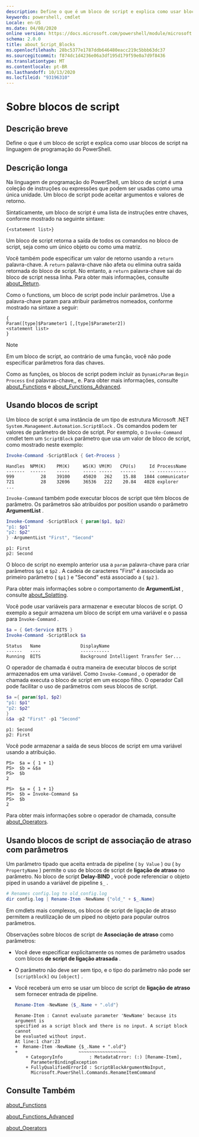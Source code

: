 ```yaml
---
description: Define o que é um bloco de script e explica como usar blocos de script na linguagem de programação do PowerShell.
keywords: powershell, cmdlet
Locale: en-US
ms.date: 04/08/2020
online version: https://docs.microsoft.com/powershell/module/microsoft.powershell.core/about/about_script_blocks?view=powershell-7.1&WT.mc_id=ps-gethelp
schema: 2.0.0
title: about_Script_Blocks
ms.openlocfilehash: 28bc5377e1787ddb646480eacc219c5bbb63dc37
ms.sourcegitcommit: f874dc1d4236e06a3df195d179f59e0a7d9f8436
ms.translationtype: MT
ms.contentlocale: pt-BR
ms.lasthandoff: 10/13/2020
ms.locfileid: "93196310"
---
```

# <a name="about-script-blocks"></a>Sobre blocos de script

## <a name="short-description"></a>Descrição breve

Define o que é um bloco de script e explica como usar blocos de script na linguagem de programação do PowerShell.

## <a name="long-description"></a>Descrição longa

Na linguagem de programação do PowerShell, um bloco de script é uma coleção de instruções ou expressões que podem ser usadas como uma única unidade.
Um bloco de script pode aceitar argumentos e valores de retorno.

Sintaticamente, um bloco de script é uma lista de instruções entre chaves, conforme mostrado na seguinte sintaxe:

```
{<statement list>}
```

Um bloco de script retorna a saída de todos os comandos no bloco de script, seja como um único objeto ou como uma matriz.

Você também pode especificar um valor de retorno usando a `return` palavra-chave. A `return` palavra-chave não afeta ou elimina outra saída retornada do bloco de script. No entanto, a `return` palavra-chave sai do bloco de script nessa linha. Para obter mais informações, consulte [about_Return](about_Return.md).

Como o functions, um bloco de script pode incluir parâmetros. Use a palavra-chave param para atribuir parâmetros nomeados, conforme mostrado na sintaxe a seguir:

```
{
Param([type]$Parameter1 [,[type]$Parameter2])
<statement list>
}
```

> [!NOTE]
> Em um bloco de script, ao contrário de uma função, você não pode especificar parâmetros fora das chaves.

Como as funções, os blocos de script podem incluir as `DynamicParam` `Begin` `Process` `End` palavras-chave,, e. Para obter mais informações, consulte [about_Functions](about_Functions.md) e [about_Functions_Advanced](about_Functions_Advanced.md).

## <a name="using-script-blocks"></a>Usando blocos de script

Um bloco de script é uma instância de um tipo de estrutura Microsoft .NET `System.Management.Automation.ScriptBlock` . Os comandos podem ter valores de parâmetro de bloco de script. Por exemplo, o `Invoke-Command` cmdlet tem um `ScriptBlock` parâmetro que usa um valor de bloco de script, como mostrado neste exemplo:

```powershell
Invoke-Command -ScriptBlock { Get-Process }
```

```Output
Handles  NPM(K)    PM(K)     WS(K) VM(M)   CPU(s)     Id ProcessName
-------  ------    -----     ----- -----   ------     -- -----------
999          28    39100     45020   262    15.88   1844 communicator
721          28    32696     36536   222    20.84   4028 explorer
...
```

`Invoke-Command` também pode executar blocos de script que têm blocos de parâmetro.
Os parâmetros são atribuídos por position usando o parâmetro **ArgumentList** .

```powershell
Invoke-Command -ScriptBlock { param($p1, $p2)
"p1: $p1"
"p2: $p2"
} -ArgumentList "First", "Second"
```

```Output
p1: First
p2: Second
```

O bloco de script no exemplo anterior usa a `param` palavra-chave para criar parâmetros `$p1` e `$p2` . A cadeia de caracteres "First" é associada ao primeiro parâmetro ( `$p1` ) e "Second" está associado a ( `$p2` ).

Para obter mais informações sobre o comportamento de **ArgumentList** , consulte [about_Splatting](about_Splatting.md#splatting-with-arrays).

Você pode usar variáveis para armazenar e executar blocos de script. O exemplo a seguir armazena um bloco de script em uma variável e o passa para `Invoke-Command` .

```powershell
$a = { Get-Service BITS }
Invoke-Command -ScriptBlock $a
```

```Output
Status   Name               DisplayName
------   ----               -----------
Running  BITS               Background Intelligent Transfer Ser...
```

O operador de chamada é outra maneira de executar blocos de script armazenados em uma variável.
Como `Invoke-Command` , o operador de chamada executa o bloco de script em um escopo filho. O operador Call pode facilitar o uso de parâmetros com seus blocos de script.

```powershell
$a ={ param($p1, $p2)
"p1: $p1"
"p2: $p2"
}
&$a -p2 "First" -p1 "Second"
```

```Output
p1: Second
p2: First
```

Você pode armazenar a saída de seus blocos de script em uma variável usando a atribuição.

```
PS>  $a = { 1 + 1}
PS>  $b = &$a
PS>  $b
2
```

```
PS>  $a = { 1 + 1}
PS>  $b = Invoke-Command $a
PS>  $b
2
```

Para obter mais informações sobre o operador de chamada, consulte [about_Operators](about_Operators.md).

## <a name="using-delay-bind-script-blocks-with-parameters"></a>Usando blocos de script de associação de atraso com parâmetros

Um parâmetro tipado que aceita entrada de pipeline ( `by Value` ) ou ( `by PropertyName` ) permite o uso de blocos de script de **ligação de atraso** no parâmetro.
No bloco de script **Delay-BIND** , você pode referenciar o objeto piped in usando a variável de pipeline `$_` .

```powershell
# Renames config.log to old_config.log
dir config.log | Rename-Item -NewName {"old_" + $_.Name}
```

Em cmdlets mais complexos, os blocos de script de ligação de atraso permitem a reutilização de um piped no objeto para popular outros parâmetros.

Observações sobre blocos de script de **Associação de atraso** como parâmetros:

- Você deve especificar explicitamente os nomes de parâmetro usados com blocos **de script de ligação atrasada** .
- O parâmetro não deve ser sem tipo, e o tipo do parâmetro não pode ser `[scriptblock]` ou `[object]` .
- Você receberá um erro se usar um bloco de script de **ligação de atraso** sem fornecer entrada de pipeline.

  ```powershell
  Rename-Item -NewName {$_.Name + ".old"}
  ```

  ```Output
  Rename-Item : Cannot evaluate parameter 'NewName' because its argument is
  specified as a script block and there is no input. A script block cannot
  be evaluated without input.
  At line:1 char:23
  +  Rename-Item -NewName {$_.Name + ".old"}
  +                       ~~~~~~~~~~~~~~~~~~
      + CategoryInfo          : MetadataError: (:) [Rename-Item],
        ParameterBindingException
      + FullyQualifiedErrorId : ScriptBlockArgumentNoInput,
        Microsoft.PowerShell.Commands.RenameItemCommand
  ```

## <a name="see-also"></a>Consulte Também

[about_Functions](about_Functions.md)

[about_Functions_Advanced](about_Functions_Advanced.md)

[about_Operators](about_Operators.md)

